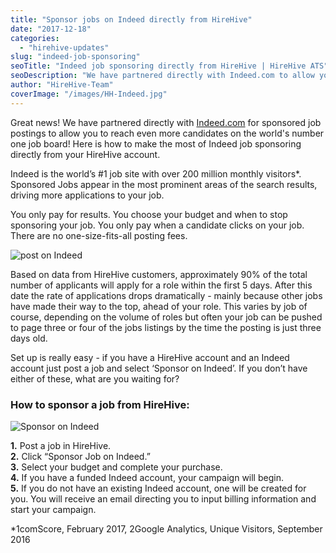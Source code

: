 ```yaml
---
title: "Sponsor jobs on Indeed directly from HireHive"
date: "2017-12-18"
categories:
  - "hirehive-updates"
slug: "indeed-job-sponsoring"
seoTitle: "Indeed job sponsoring directly from HireHive | HireHive ATS"
seoDescription: "We have partnered directly with Indeed.com to allow you to reach even more candidates on the world's #1 job board! Get started with Indeed job sponsoring."
author: "HireHive-Team"
coverImage: "/images/HH-Indeed.jpg"
---
```


Great news! We have partnered directly with [Indeed.com](https://indeed.com/) for sponsored job postings to allow you to reach even more candidates on the world's number one job board! Here is how to make the most of Indeed job sponsoring directly from your HireHive account.

Indeed is the world’s #1 job site with over 200 million monthly visitors\*. Sponsored Jobs appear in the most prominent areas of the search results, driving more applications to your job.

You only pay for results. You choose your budget and when to stop sponsoring your job. You only pay when a candidate clicks on your job. There are no one-size-fits-all posting fees.

![post on Indeed](/images/Capture.jpg)

Based on data from HireHive customers, approximately 90% of the total number of applicants will apply for a role within the first 5 days. After this date the rate of applications drops dramatically - mainly because other jobs have made their way to the top, ahead of your role. This varies by job of course, depending on the volume of roles but often your job can be pushed to page three or four of the jobs listings by the time the posting is just three days old.

Set up is really easy - if you have a HireHive account and an Indeed account just post a job and select ‘Sponsor on Indeed’. If you don’t have either of these, what are you waiting for?

### **How to sponsor a job from HireHive:**

![Sponsor on Indeed](/images/Copy-of-Step-1-e1513593160119.png)

**1.** Post a job in HireHive.  
**2.** Click “Sponsor Job on Indeed.”  
**3.** Select your budget and complete your purchase.  
**4.** If you have a funded Indeed account, your campaign will begin.  
**5.** If you do not have an existing Indeed account, one will be created for you. You will receive an email directing you to input billing information and start your campaign.

\*1comScore, February 2017, 2Google Analytics, Unique Visitors, September 2016
